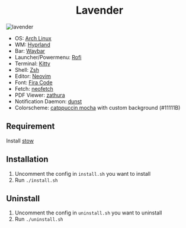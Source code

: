 <h1 align="center">Lavender</h1>

![lavender](https://github.com/m4xshen/dotfiles/assets/74842863/e13dbe5d-d6df-4a16-85fc-eddc921312ab)

- OS: [Arch Linux](https://archlinux.org/)
- WM: [Hyprland](https://hyprland.org/)
- Bar: [Waybar](https://github.com/Alexays/Waybar)
- Launcher/Powermenu: [Rofi](https://github.com/davatorium/rofi)
- Terminal: [Kitty](https://sw.kovidgoyal.net/kitty/)
- Shell: [Zsh](https://www.zsh.org/)
- Editor: [Neovim](https://neovim.io/)
- Font: [Fira Code](https://github.com/tonsky/FiraCode)
- Fetch: [neofetch](https://github.com/dylanaraps/neofetch)
- PDF Viewer: [zathura](https://github.com/pwmt/zathura)
- Notification Daemon: [dunst](https://github.com/dunst-project/dunst)
- Colorscheme: [catppuccin mocha](https://github.com/catppuccin/catppuccin) with custom background (#11111B)

## Requirement

Install [stow](https://github.com/aspiers/stow)

## Installation

1. Uncomment the config in `install.sh` you want to install
2. Run `./install.sh`

## Uninstall

1. Uncomment the config in `uninstall.sh` you want to uninstall
2. Run `./uninstall.sh`
